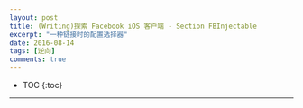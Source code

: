 ```yaml
---
layout: post
title: (Writing)探索 Facebook iOS 客户端 - Section FBInjectable
excerpt: "一种链接时的配置选择器"
date: 2016-08-14
tags: [逆向]
comments: true
---
```

 
* TOC
{:toc}
---
 


